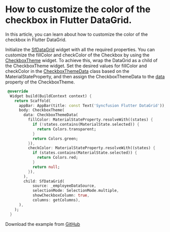 # How to customize the color of the checkbox in Flutter DataGrid.

In this article, you can learn about how to customize the color of the checkbox in Flutter DataGrid.

Initialize the [SfDataGrid](https://pub.dev/documentation/syncfusion_flutter_datagrid/latest/datagrid/SfDataGrid-class.html) widget with all the required properties. You can customize the fillColor and checkColor of the Checkbox by using the [CheckboxTheme](https://api.flutter.dev/flutter/material/CheckboxTheme-class.html) widget. To achieve this, wrap the DataGrid as a child of the CheckboxTheme widget. Set the desired values for fillColor and checkColor in the [CheckboxThemeData](https://api.flutter.dev/flutter/material/CheckboxThemeData-class.html) class based on the MaterialStateProperty, and then assign the CheckboxThemeData to the [data](https://api.flutter.dev/flutter/material/CheckboxTheme/data.html) property of the CheckboxTheme.

``` dart
 @override
  Widget build(BuildContext context) {
    return Scaffold(
      appBar: AppBar(title: const Text('Syncfusion Flutter DataGrid')),
      body: CheckboxTheme(
        data: CheckboxThemeData(
          fillColor: MaterialStateProperty.resolveWith((states) {
            if (!states.contains(MaterialState.selected)) {
              return Colors.transparent;
            }
            return Colors.green;
          }),
          checkColor: MaterialStateProperty.resolveWith((states) {
            if (states.contains(MaterialState.selected)) {
              return Colors.red;
            }
            return null;
          }),
        ),
        child: SfDataGrid(
            source: _employeeDataSource,
            selectionMode: SelectionMode.multiple,
            showCheckboxColumn: true,
            columns: getColumns),
      ),
    );
  }
```
Download the example from [GitHub](https://github.com/SyncfusionExamples/How-to-customize-the-color-of-the-checkbox-in-Flutter-DataGrid)